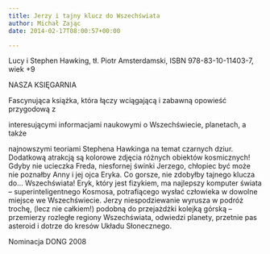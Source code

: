 ```yaml
---
title: Jerzy i tajny klucz do Wszechświata
author: Michał Zając
date: 2014-02-17T08:00:57+00:00

---
```

Lucy i Stephen Hawking, tł. Piotr Amsterdamski, ISBN 978-83-10-11403-7, wiek +9
  
NASZA KSIĘGARNIA
  
Fascynująca książka, która łączy wciągającą i zabawną opowieść przygodową z
  
interesującymi informacjami naukowymi o Wszechświecie, planetach, a także
  
najnowszymi teoriami Stephena Hawkinga na temat czarnych dziur. Dodatkową atrakcją są kolorowe zdjęcia różnych obiektów kosmicznych! Gdyby nie ucieczka Freda, niesfornej świnki Jerzego, chłopiec być może nie poznałby Anny i jej ojca Eryka. Co gorsze, nie zdobyłby tajnego klucza do&#8230; Wszechświata! Eryk, który jest fizykiem, ma najlepszy komputer świata &#8211; superinteligentnego Kosmosa, potrafiącego wysłać człowieka w dowolne miejsce we Wszechświecie. Jerzy niespodziewanie wyrusza w podróż trochę, (lecz nie całkiem!) podobną do przejażdżki kolejką górską &#8211; przemierzy rozległe regiony Wszechświata, odwiedzi planety, przetnie pas asteroid i dotrze do kresów Układu Słonecznego.
  
Nominacja DONG 2008
